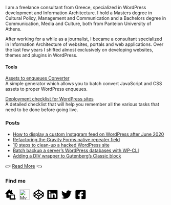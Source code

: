 I am a freelance consultant from Greece, specialized in WordPress development and Information Architecture. I hold a Masters degree in Cultural Policy, Management and Communication and a Bachelors degree in Communication, Media and Culture, both from Panteion University of Athens.

After working for a while as a journalist, I became a consultant specialized in Information Architecture of websites, portals and web applications. Over the last few years I shifted almost exclusively on developing websites, themes and plugins in WordPress.

#### Tools
[Assets to enqueues Converter](https://www.gsarigiannidis.gr/convert-html-assets-wordpress-enqueues/) <br>
A simple generator which allows you to batch convert JavaScript and CSS assets to proper WordPress enqueues.

[Deployment checklist for WordPress sites](https://www.gsarigiannidis.gr/deployment-checklist-for-wordpress-sites/) <br>
A detailed checklist that will help you remember all the various tasks that need to be done before going live.

### Posts
* [How to display a custom Instagram feed on WordPress after June 2020](https://www.gsarigiannidis.gr/instagram-feed-api-after-june-2020/) 
* [Refactoring the Gravity Forms native repeater field](https://www.gsarigiannidis.gr/gravity-forms-native-repeater/) 
* [10 steps to clean-up a hacked WordPress site](https://www.gsarigiannidis.gr/10-steps-to-clean-up-a-hacked-wordpress-site/) 
* [Batch backup a server’s WordPress databases with WP-CLI](https://www.gsarigiannidis.gr/wp-cli-batch-backup-wordpress-databases/) 
* [Adding a DIV wrapper to Gutenberg’s Classic block](https://www.gsarigiannidis.gr/adding-a-div-wrapper-to-gutenberg-s-classic-block/) 

 :point_right: <a href="https://www.gsarigiannidis.gr/blog/">Read More</a>  :point_left:


### Find me
[<img width="32" title="My Website" height="32" src="https://raw.githubusercontent.com/gsarig/gsarig/master/images/website.svg">](https://www.gsarigiannidis.gr/) &nbsp;
[<img width="32" height="32" title="My WordPress.org profile" src="https://raw.githubusercontent.com/gsarig /gsarig/master/images/wordpress.svg">](https://profiles.wordpress.org/gsarig) &nbsp;
[<img width="32" height="32" title="Codepen" src="https://raw.githubusercontent.com/gsarig/gsarig/master/images/codepen.svg">](https://codepen.io/gsarig/#) &nbsp;
[<img width="32" height="32" title="LinkedIn" src="https://raw.githubusercontent.com/gsarig/gsarig/master/images/linkedin.svg">](https://www.linkedin.com/in/gsarigiannidis/) &nbsp;
[<img width="32" height="32" title="Twitter" src="https://raw.githubusercontent.com/gsarig/gsarig/master/images/twitter.svg">](https://twitter.com/gsarig) &nbsp;
[<img width="32" height="32" title="Facebook" src="https://raw.githubusercontent.com/gsarig/gsarig/master/images/facebook.svg">](https://www.facebook.com/sarigiannidis)
